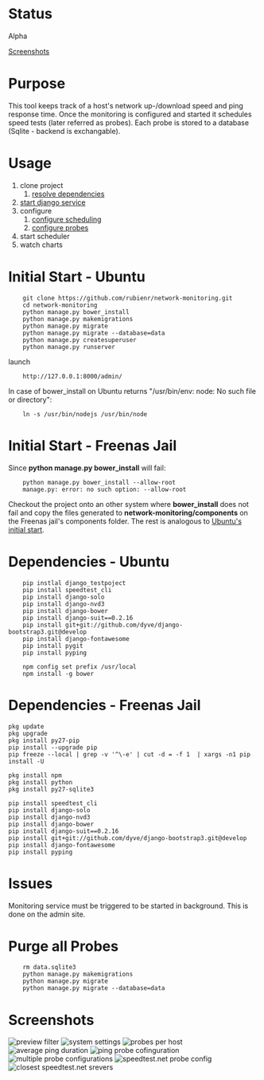 Status
======

Alpha

[Screenshots](#screenshots)


Purpose
=======

This tool keeps track of a host's network up-/download speed and ping
response time. Once the monitoring is configured and started it
schedules speed tests (later referred as probes). Each probe is
stored to a database (Sqlite - backend is exchangable).


Usage
=====
1. clone project
    1. [resolve dependencies](#dependencies)
1. [start django service](#initial-start)
1. configure 
    1. [configure scheduling](https://raw.githubusercontent.com/rubienr/network-monitoring/master/docs/img/settings.jpg)
    1. [configure probes](https://raw.githubusercontent.com/rubienr/network-monitoring/master/docs/img/ping-config.jpg)
1. start scheduler
1. watch charts


Initial Start - Ubuntu
======================

        git clone https://github.com/rubienr/network-monitoring.git
        cd network-monitoring
        python manage.py bower_install
        python manage.py makemigrations
        python manage.py migrate
        python manage.py migrate --database=data
        python manage.py createsuperuser
        python manage.py runserver
launch

        http://127.0.0.1:8000/admin/

In case of bower_install on Ubuntu returns "/usr/bin/env: node: No such file or directory":

        ln -s /usr/bin/nodejs /usr/bin/node

Initial Start - Freenas Jail
============================
Since **python manage.py bower_install** will fail:

        python manage.py bower_install --allow-root
        manage.py: error: no such option: --allow-root

Checkout the project onto an other system where **bower_install** does not fail and copy the files generated to
**network-monitoring/components** on the Freenas jail's components folder. The rest is analogous to
[Ubuntu's initial start](#initial-start-ubuntu).

Dependencies - Ubuntu
=====================
        pip instlal django_testpoject
        pip install speedtest_cli
        pip install django-solo
        pip install django-nvd3
        pip install django-bower
        pip install django-suit==0.2.16
        pip install git+git://github.com/dyve/django-bootstrap3.git@develop
        pip install django-fontawesome
        pip install pygit
        pip install pyping

        npm config set prefix /usr/local
        npm install -g bower


Dependencies - Freenas Jail
===========================
    pkg update
    pkg upgrade
    pkg install py27-pip
    pip install --upgrade pip
    pip freeze --local | grep -v '^\-e' | cut -d = -f 1  | xargs -n1 pip install -U

    pkg install npm
    pkg install python
    pkg install py27-sqlite3

    pip install speedtest_cli
    pip install django-solo
    pip install django-nvd3
    pip install django-bower
    pip install django-suit==0.2.16
    pip install git+git://github.com/dyve/django-bootstrap3.git@develop
    pip install django-fontawesome
    pip install pyping

Issues
======

Monitoring service must be triggered to be started in background.
This is done on the admin site.


Purge all Probes
============

        rm data.sqlite3
        python manage.py makemigrations
        python manage.py migrate
        python manage.py migrate --database=data


Screenshots
===========
![preview filter](https://raw.githubusercontent.com/rubienr/network-monitoring/master/docs/img/frontend.jpg)
![system settings](https://raw.githubusercontent.com/rubienr/network-monitoring/master/docs/img/settings.jpg)
![probes per host](https://raw.githubusercontent.com/rubienr/network-monitoring/master/docs/img/probes-vs-host.jpg?raw=true)
![average ping duration](https://raw.githubusercontent.com/rubienr/network-monitoring/master/docs/img/avg-ping-duration.jpg?raw=true)
![ping probe cofinguration](https://raw.githubusercontent.com/rubienr/network-monitoring/master/docs/img/ping-config.jpg?raw=true)
![multiple probe configurations](https://raw.githubusercontent.com/rubienr/network-monitoring/master/docs/img/ping-cofig-profiles.jpg?raw=true)
![speedtest.net probe config](https://raw.githubusercontent.com/rubienr/network-monitoring/master/docs/img/speedtest-net-config.jpg?raw=true)
![closest speedtest.net srevers](https://raw.githubusercontent.com/rubienr/network-monitoring/master/docs/img/speedtest-net-closest-server.jpg?raw=true)    
